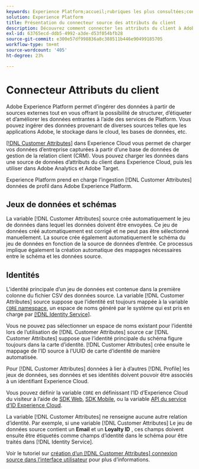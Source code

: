```yaml
---
keywords: Experience Platform;accueil;rubriques les plus consultées;connecteur Attributs du client
solution: Experience Platform
title: Présentation du connecteur source des attributs du client
description: Découvrez comment connecter les attributs du client à Adobe Experience Platform à l’aide des API ou de l’interface utilisateur
exl-id: 63765ecd-ddb5-4992-a3de-d53f054bfb28
source-git-commit: e300e57df998836a8c388511b446e90499185705
workflow-type: tm+mt
source-wordcount: '405'
ht-degree: 23%

---
```


# Connecteur Attributs du client

Adobe Experience Platform permet d’ingérer des données à partir de sources externes tout en vous offrant la possibilité de structurer, d’étiqueter et d’améliorer les données entrantes à l’aide des services de Platform. Vous pouvez ingérer des données provenant de diverses sources telles que les applications Adobe, le stockage dans le cloud, les bases de données, etc.

[[!DNL Customer Attributes]](https://experienceleague.adobe.com/docs/core-services/interface/services/customer-attributes/attributes.html?lang=fr) dans Experience Cloud vous permet de charger vos données d’entreprise capturées à partir d’une base de données de gestion de la relation client (CRM). Vous pouvez charger les données dans une source de données d’attributs du client dans Experience Cloud, puis les utiliser dans Adobe Analytics et Adobe Target.

Experience Platform prend en charge l’ingestion [!DNL Customer Attributes] données de profil dans Adobe Experience Platform.

## Jeux de données et schémas

La variable [!DNL Customer Attributes] source crée automatiquement le jeu de données dans lequel les données doivent être envoyées. Ce jeu de données créé automatiquement est corrigé et ne peut pas être sélectionné manuellement. La source crée également automatiquement le schéma du jeu de données en fonction de la source de données d’entrée. Ce processus implique également la création automatique des mappages nécessaires entre le schéma et les données source.

## Identités

L’identité principale d’un jeu de données est contenue dans la première colonne du fichier CSV des données source. La variable [!DNL Customer Attributes] source suppose que l’identité est toujours mappée à la variable [`CORE` namespace](../../../identity-service/namespaces.md), un espace de noms généré par le système qui est pris en charge par [[!DNL Identity Service]](../../../identity-service/home.md).

Vous ne pouvez pas sélectionner un espace de noms existant pour l’identité lors de l’utilisation de [!DNL Customer Attributes] source car [!DNL Customer Attributes] suppose que l’identité principale du schéma figure toujours dans la carte d’identité. [!DNL Customer Attributes] crée ensuite le mappage de l’ID source à l’UUID de carte d’identité de manière automatisée.

Pour [!DNL Customer Attributes] données à lier à d’autres [!DNL Profile] les jeux de données, ses données et ses identités doivent pouvoir être associés à un identifiant Experience Cloud.

Vous pouvez définir la variable `CORE` en définissant l’ID d’Experience Cloud du visiteur à l’aide de [SDK Web](https://experienceleague.adobe.com/docs/experience-platform/edge/identity/overview.html?lang=fr), [SDK Mobile](https://developer.adobe.com/client-sdks/documentation/mobile-core/identity/), ou la variable [API du service d’ID Experience Cloud](https://experienceleague.adobe.com/docs/id-service/using/intro/overview.html?lang=fr).

La variable [!DNL Customer Attributes] ne renseigne aucune autre relation d’identité. Par exemple, si une variable [!DNL Customer Attributes] Le jeu de données source contient un **Email** et un **Loyalty ID** , ces champs doivent ensuite être étiquetés comme champs d’identité dans le schéma pour être traités dans [!DNL Identity Service].

Voir le tutoriel sur [création d’un [!DNL Customer Attributes] connexion source dans l’interface utilisateur](../../tutorials/ui/create/adobe-applications/customer-attributes.md) pour plus d’informations.
